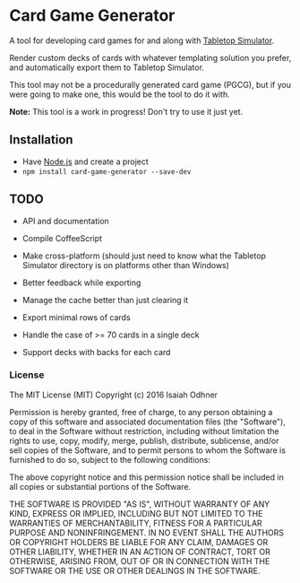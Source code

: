 
# Card Game Generator

A tool for developing card games for and along with [Tabletop Simulator][].

Render custom decks of cards with whatever templating solution you prefer,
and automatically export them to Tabletop Simulator.

This tool may not be a procedurally generated card game (PGCG),
but if you were going to make one, this would be the tool to do it with.

**Note:** This tool is a work in progress!
Don't try to use it just yet.

## Installation

* Have [Node.js][] and create a project
* `npm install card-game-generator --save-dev`


## TODO

* API and documentation

* Compile CoffeeScript

* Make cross-platform (should just need to know what the Tabletop Simulator directory is on platforms other than Windows)

* Better feedback while exporting

* Manage the cache better than just clearing it

* Export minimal rows of cards

* Handle the case of >= 70 cards in a single deck

* Support decks with backs for each card


### License

The MIT License (MIT)
Copyright (c) 2016 Isaiah Odhner

Permission is hereby granted, free of charge, to any person obtaining a copy of this software and associated documentation files (the "Software"), to deal in the Software without restriction, including without limitation the rights to use, copy, modify, merge, publish, distribute, sublicense, and/or sell copies of the Software, and to permit persons to whom the Software is furnished to do so, subject to the following conditions:

The above copyright notice and this permission notice shall be included in all copies or substantial portions of the Software.

THE SOFTWARE IS PROVIDED "AS IS", WITHOUT WARRANTY OF ANY KIND, EXPRESS OR IMPLIED, INCLUDING BUT NOT LIMITED TO THE WARRANTIES OF MERCHANTABILITY, FITNESS FOR A PARTICULAR PURPOSE AND NONINFRINGEMENT. IN NO EVENT SHALL THE AUTHORS OR COPYRIGHT HOLDERS BE LIABLE FOR ANY CLAIM, DAMAGES OR OTHER LIABILITY, WHETHER IN AN ACTION OF CONTRACT, TORT OR OTHERWISE, ARISING FROM, OUT OF OR IN CONNECTION WITH THE SOFTWARE OR THE USE OR OTHER DEALINGS IN THE SOFTWARE.


[Node.js]: https://nodejs.org/en/
[Tabletop Simulator]: http://store.steampowered.com/app/286160/
